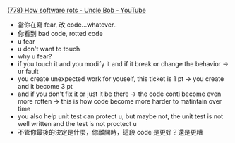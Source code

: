 [(778) How software rots - Uncle Bob - YouTube](https://www.youtube.com/watch?v=5AFYWKavQgA&t=80s)
- 當你在寫 fear, 改 code...whatever..
- 你看到 bad code, rotted code
- u fear
- u don't want to touch
- why u fear?
- if you touch it and you modify it and if it break or change the behavior -> ur fault
- you create unexpected work for youself, this ticket is 1 pt -> you create and it become 3 pt
- and if you don't fix it or just it be there -> the code conti become even more rotten -> this is how code become more harder to matintain over time
- you also help unit test can protect u, but maybe not, the unit test is not well written and the test is not proctect u
- 不管你最後的決定是什麼，你離開時，這段 code 是更好？還是更糟